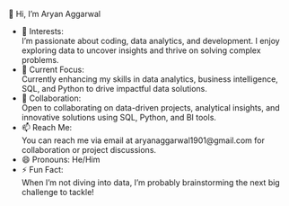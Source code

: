 👋 Hi, I’m Aryan Aggarwal <br/>
<ul>
<li>
👀 Interests:<br/>
I’m passionate about coding, data analytics, and development. I enjoy exploring data to uncover insights and thrive on solving complex problems.<br/>
</li>

<li>
🌱 Current Focus:<br/>
Currently enhancing my skills in data analytics, business intelligence, SQL, and Python to drive impactful data solutions.<br/>
</li>

<li>
💼 Collaboration:<br/>
Open to collaborating on data-driven projects, analytical insights, and innovative solutions using SQL, Python, and BI tools.<br/>
</li>

<li>
📫 Reach Me:<br/>
You can reach me via email at aryanaggarwal1901@gmail.com for collaboration or project discussions.<br/>
</li>

<li>
😄 Pronouns: He/Him<br/>
</li>

<li>
⚡ Fun Fact:<br/>
When I’m not diving into data, I’m probably brainstorming the next big challenge to tackle!</br>
</li>

</ul>


<!---
AryanAggarwal19/AryanAggarwal19 is a ✨ special ✨ repository because its `README.md` (this file) appears on your GitHub profile.
You can click the Preview link to take a look at your changes.
--->

